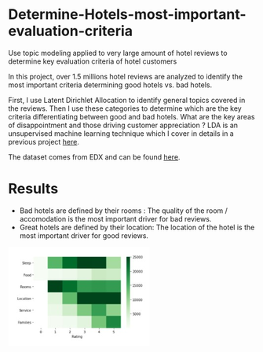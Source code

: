 # Determine-Hotels-most-important-evaluation-criteria
Use topic modeling applied to very large amount of hotel reviews to determine key evaluation criteria of hotel customers


In this project, over 1.5 millions hotel reviews are analyzed to identify the most important criteria determining good hotels vs. bad hotels.

First, I use Latent Dirichlet Allocation to identify general topics covered in the reviews. Then I use these categories to determine which are the key criteria differentiating between good and bad hotels. What are the key areas of disappointment and those driving customer appreciation ?
LDA is an unsupervised machine learning technique which I cover in details in a previous project [here](https://github.com/LaurentVeyssier/Topic-Modeling-and-Document-Categorization-using-Latent-Dirichlet-Allocation).

The dataset comes from EDX and can be found [here](https://courses.edx.org/courses/course-v1:UCx+LNG01.2ucx+3T2020/course/).

# Results

- Bad hotels are defined by their rooms : The quality of the room / accomodation is the most important driver for bad reviews.
- Great hotels are defined by their location: The location of the hotel is the most important driver for good reviews.

![](criteria.jpg)

